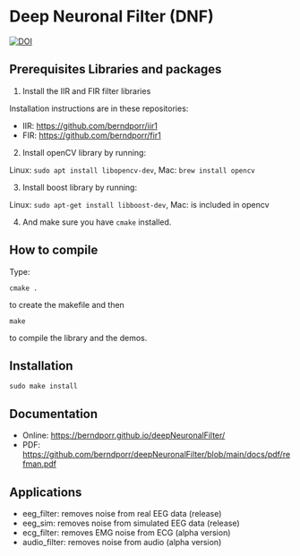 # Deep Neuronal Filter (DNF)

[![DOI](https://zenodo.org/badge/DOI/10.5281/zenodo.7100537.svg)](https://doi.org/10.5281/zenodo.7100537)

## Prerequisites Libraries and packages

1) Install the IIR and FIR filter libraries

Installation instructions are in these repositories:

 - IIR: https://github.com/berndporr/iir1
 - FIR: https://github.com/berndporr/fir1

2) Install openCV library by running:

Linux: `sudo apt install libopencv-dev`, Mac: `brew install opencv`

3) Install boost library by running:

Linux: `sudo apt-get install libboost-dev`, Mac: is included in opencv

4) And make sure you have `cmake` installed.

## How to compile

Type:

```
cmake .
```
to create the makefile and then

```
make
```
to compile the library and the demos.

## Installation

```
sudo make install
```

## Documentation

 - Online: https://berndporr.github.io/deepNeuronalFilter/
 - PDF: https://github.com/berndporr/deepNeuronalFilter/blob/main/docs/pdf/refman.pdf

## Applications

 - eeg_filter: removes noise from real EEG data (release)
 - eeg_sim: removes noise from simulated EEG data (release)
 - ecg_filter: removes EMG noise from ECG (alpha version)
 - audio_filter: removes noise from audio (alpha version)
